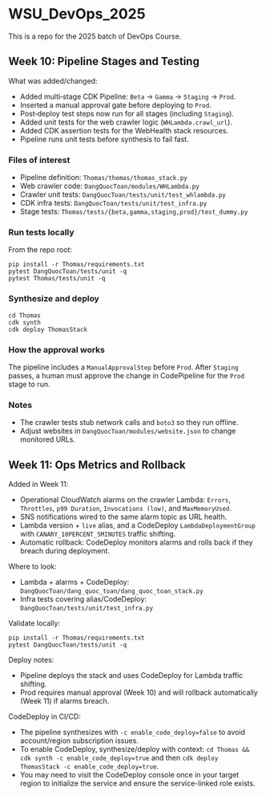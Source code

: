 # WSU_DevOps_2025

This is a repo for the 2025 batch of DevOps Course.

## Week 10: Pipeline Stages and Testing

What was added/changed:
- Added multi‑stage CDK Pipeline: `Beta` → `Gamma` → `Staging` → `Prod`.
- Inserted a manual approval gate before deploying to `Prod`.
- Post‑deploy test steps now run for all stages (including `Staging`).
- Added unit tests for the web crawler logic (`WHLambda.crawl_url`).
- Added CDK assertion tests for the WebHealth stack resources.
- Pipeline runs unit tests before synthesis to fail fast.

### Files of interest
- Pipeline definition: `Thomas/thomas/thomas_stack.py`
- Web crawler code: `DangQuocToan/modules/WHLambda.py`
- Crawler unit tests: `DangQuocToan/tests/unit/test_whlambda.py`
- CDK infra tests: `DangQuocToan/tests/unit/test_infra.py`
- Stage tests: `Thomas/tests/{beta,gamma,staging,prod}/test_dummy.py`

### Run tests locally
From the repo root:

```
pip install -r Thomas/requirements.txt
pytest DangQuocToan/tests/unit -q
pytest Thomas/tests/unit -q
```

### Synthesize and deploy
```
cd Thomas
cdk synth
cdk deploy ThomasStack
```

### How the approval works
The pipeline includes a `ManualApprovalStep` before `Prod`. After `Staging` passes, a human must approve the change in CodePipeline for the `Prod` stage to run.

### Notes
- The crawler tests stub network calls and `boto3` so they run offline.
- Adjust websites in `DangQuocToan/modules/website.json` to change monitored URLs.

## Week 11: Ops Metrics and Rollback

Added in Week 11:
- Operational CloudWatch alarms on the crawler Lambda: `Errors`, `Throttles`, `p99 Duration`, `Invocations (low)`, and `MaxMemoryUsed`.
- SNS notifications wired to the same alarm topic as URL health.
- Lambda version + `live` alias, and a CodeDeploy `LambdaDeploymentGroup` with `CANARY_10PERCENT_5MINUTES` traffic shifting.
- Automatic rollback: CodeDeploy monitors alarms and rolls back if they breach during deployment.

Where to look:
- Lambda + alarms + CodeDeploy: `DangQuocToan/dang_quoc_toan/dang_quoc_toan_stack.py`
- Infra tests covering alias/CodeDeploy: `DangQuocToan/tests/unit/test_infra.py`

Validate locally:
```
pip install -r Thomas/requirements.txt
pytest DangQuocToan/tests/unit -q
```

Deploy notes:
- Pipeline deploys the stack and uses CodeDeploy for Lambda traffic shifting.
- Prod requires manual approval (Week 10) and will rollback automatically (Week 11) if alarms breach.

CodeDeploy in CI/CD:
- The pipeline synthesizes with `-c enable_code_deploy=false` to avoid account/region subscription issues.
- To enable CodeDeploy, synthesize/deploy with context: `cd Thomas && cdk synth -c enable_code_deploy=true` and then `cdk deploy ThomasStack -c enable_code_deploy=true`.
- You may need to visit the CodeDeploy console once in your target region to initialize the service and ensure the service-linked role exists.
